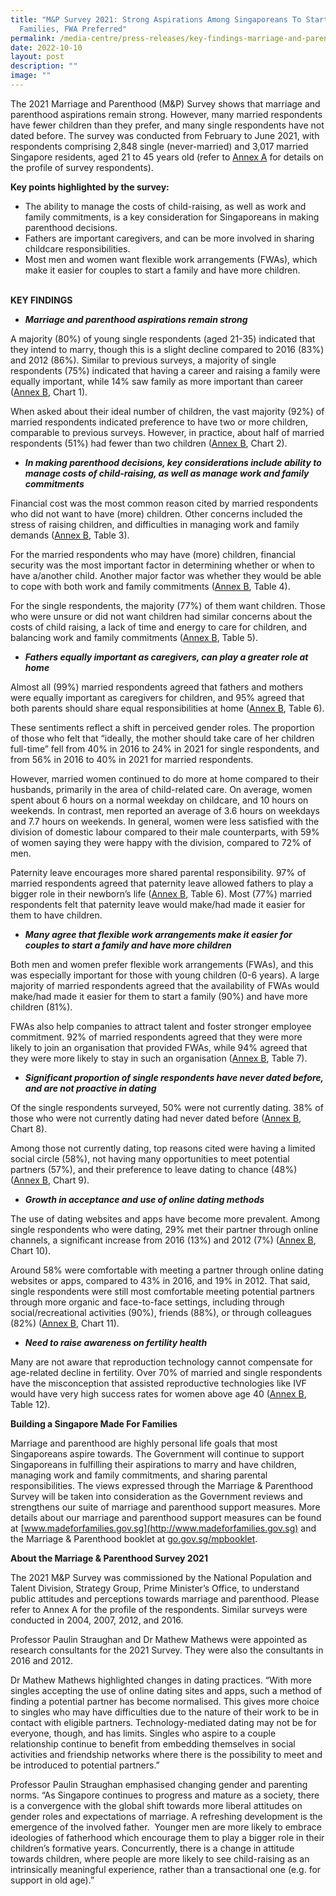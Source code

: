 ```yaml
---
title: "M&P Survey 2021: Strong Aspirations Among Singaporeans To Start
  Families, FWA Preferred"
permalink: /media-centre/press-releases/key-findings-marriage-and-parenthood-survey-2021/
date: 2022-10-10
layout: post
description: ""
image: ""
---
```


The 2021 Marriage and Parenthood (M&P) Survey shows that marriage and parenthood aspirations remain strong. However, many married respondents have fewer children than they prefer, and many single respondents have not dated before. The survey was conducted from February to June 2021, with respondents comprising 2,848 single (never-married) and 3,017 married Singapore residents, aged 21 to 45 years old (refer to [Annex A]() for details on the profile of survey respondents).

**Key points highlighted by the survey:**

* The ability to manage the costs of child-raising, as well as work and family commitments, is a key consideration for Singaporeans in making parenthood decisions.
* Fathers are important caregivers, and can be more involved in sharing childcare responsibilities.
* Most men and women want flexible work arrangements (FWAs), which make it easier for couples to start a family and have more children.           

**KEY FINDINGS**

* **_Marriage and parenthood aspirations remain strong_**

A majority (80%) of young single respondents (aged 21-35) indicated that they intend to marry, though this is a slight decline compared to 2016 (83%) and 2012 (86%). Similar to previous surveys, a majority of single respondents (75%) indicated that having a career and raising a family were equally important, while 14% saw family as more important than career ([Annex B](/files/media-centre/press-releases/Annex%20B.pdf), Chart 1).

When asked about their ideal number of children, the vast majority (92%) of married respondents indicated preference to have two or more children, comparable to previous surveys. However, in practice, about half of married respondents (51%) had fewer than two children ([Annex B](/files/media-centre/press-releases/Annex%20B.pdf), Chart 2).

* **_In making parenthood decisions, key considerations include ability to manage costs of child-raising, as well as manage work and family commitments_**  

Financial cost was the most common reason cited by married respondents who did not want to have (more) children. Other concerns included the stress of raising children, and difficulties in managing work and family demands ([Annex B](/files/media-centre/press-releases/Annex%20B.pdf), Table 3).

For the married respondents who may have (more) children, financial security was the most important factor in determining whether or when to have a/another child. Another major factor was whether they would be able to cope with both work and family commitments ([Annex B](/files/media-centre/press-releases/Annex%20B.pdf), Table 4).

For the single respondents, the majority (77%) of them want children. Those who were unsure or did not want children had similar concerns about the costs of child raising, a lack of time and energy to care for children, and balancing work and family commitments ([Annex B](/files/media-centre/press-releases/Annex%20B.pdf), Table 5).

* **_Fathers equally important as caregivers, can play a greater role at home_**

Almost all (99%) married respondents agreed that fathers and mothers were equally important as caregivers for children, and 95% agreed that both parents should share equal responsibilities at home ([Annex B](/files/media-centre/press-releases/Annex%20B.pdf), Table 6).

These sentiments reflect a shift in perceived gender roles. The proportion of those who felt that “ideally, the mother should take care of her children full-time” fell from 40% in 2016 to 24% in 2021 for single respondents, and from 56% in 2016 to 40% in 2021 for married respondents.       

However, married women continued to do more at home compared to their husbands, primarily in the area of child-related care. On average, women spent about 6 hours on a normal weekday on childcare, and 10 hours on weekends. In contrast, men reported an average of 3.6 hours on weekdays and 7.7 hours on weekends. In general, women were less satisfied with the division of domestic labour compared to their male counterparts, with 59% of women saying they were happy with the division, compared to 72% of men.    

Paternity leave encourages more shared parental responsibility. 97% of married respondents agreed that paternity leave allowed fathers to play a bigger role in their newborn’s life ([Annex B](/files/media-centre/press-releases/Annex%20B.pdf), Table 6). Most (77%) married respondents felt that paternity leave would make/had made it easier for them to have children.

* **_Many agree that flexible work arrangements make it easier for couples to start a family and have more children_**

Both men and women prefer flexible work arrangements (FWAs), and this was especially important for those with young children (0-6 years). A large majority of married respondents agreed that the availability of FWAs would make/had made it easier for them to start a family (90%) and have more children (81%).

FWAs also help companies to attract talent and foster stronger employee commitment. 92% of married respondents agreed that they were more likely to join an organisation that provided FWAs, while 94% agreed that they were more likely to stay in such an organisation ([Annex B](/files/media-centre/press-releases/Annex%20B.pdf), Table 7).

* **_Significant proportion of single respondents have never dated before, and are not proactive in dating_**

Of the single respondents surveyed, 50% were not currently dating. 38% of those who were not currently dating had never dated before ([Annex B](/files/media-centre/press-releases/Annex%20B.pdf), Chart 8).

Among those not currently dating, top reasons cited were having a limited social circle (58%), not having many opportunities to meet potential partners (57%), and their preference to leave dating to chance (48%) ([Annex B](/files/media-centre/press-releases/Annex%20B.pdf), Chart 9).

* **_Growth in acceptance and use of online dating methods_**

The use of dating websites and apps have become more prevalent. Among single respondents who were dating, 29% met their partner through online channels, a significant increase from 2016 (13%) and 2012 (7%) ([Annex B](/files/media-centre/press-releases/Annex%20B.pdf), Chart 10).

Around 58% were comfortable with meeting a partner through online dating websites or apps, compared to 43% in 2016, and 19% in 2012. That said, single respondents were still most comfortable meeting potential partners through more organic and face-to-face settings, including through social/recreational activities (90%), friends (88%), or through colleagues (82%) ([Annex B](/files/media-centre/press-releases/Annex%20B.pdf), Chart 11).

* **_Need to raise awareness on fertility health_**

Many are not aware that reproduction technology cannot compensate for age-related decline in fertility. Over 70% of married and single respondents have the misconception that assisted reproductive technologies like IVF would have very high success rates for women above age 40 ([Annex B](/files/media-centre/press-releases/Annex%20B.pdf), Table 12). 

**Building a Singapore Made For Families**

Marriage and parenthood are highly personal life goals that most Singaporeans aspire towards. The Government will continue to support Singaporeans in fulfilling their aspirations to marry and have children, managing work and family commitments, and sharing parental responsibilities. The views expressed through the Marriage & Parenthood Survey will be taken into consideration as the Government reviews and strengthens our suite of marriage and parenthood support measures. More details about our marriage and parenthood support measures can be found at [www.madeforfamilies.gov.sg](http://www.madeforfamilies.gov.sg) and the Marriage & Parenthood booklet at [go.gov.sg/mpbooklet](https://my-sgdcs.sgnet.gov.sg/personal/PMOSGKMLA/Documents/go.gov.sg/mpbooklet).

**About the Marriage & Parenthood Survey 2021**

The 2021 M&P Survey was commissioned by the National Population and Talent Division, Strategy Group, Prime Minister’s Office, to understand public attitudes and perceptions towards marriage and parenthood. Please refer to Annex A for the profile of the respondents. Similar surveys were conducted in 2004, 2007, 2012, and 2016.

Professor Paulin Straughan and Dr Mathew Mathews were appointed as research consultants for the 2021 Survey. They were also the consultants in 2016 and 2012.

Dr Mathew Mathews highlighted changes in dating practices. “With more singles accepting the use of online dating sites and apps, such a method of finding a potential partner has become normalised. This gives more choice to singles who may have difficulties due to the nature of their work to be in contact with eligible partners. Technology-mediated dating may not be for everyone, though, and has limits. Singles who aspire to a couple relationship continue to benefit from embedding themselves in social activities and friendship networks where there is the possibility to meet and be introduced to potential partners.”

Professor Paulin Straughan emphasised changing gender and parenting norms. “As Singapore continues to progress and mature as a society, there is a convergence with the global shift towards more liberal attitudes on gender roles and expectations of marriage. A refreshing development is the emergence of the involved father.  Younger men are more likely to embrace ideologies of fatherhood which encourage them to play a bigger role in their children’s formative years. Concurrently, there is a change in attitude towards children, where people are more likely to see child-raising as an intrinsically meaningful experience, rather than a transactional one (e.g. for support in old age).”